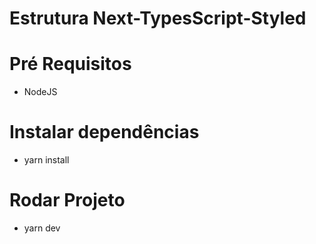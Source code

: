 # Estrutura Next-TypesScript-Styled

#  Pré Requisitos

- NodeJS

#  Instalar dependências

- yarn install

#  Rodar Projeto

-  yarn dev

